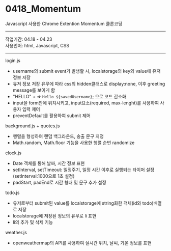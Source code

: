 # 0418_Momentum

Javascript 사용한 Chrome Extention Momentum 클론코딩

--------------------------------------------------------

작업기간: 04.18 - 04.23 <br>
사용언어: html, Javascript, CSS

--------------------------------------------------------

login.js
 - username의 submit event가 발생할 시, localstorage의 key와 value에 유저 정보 저장
 - 유저 정보 저장 유무에 따라 css의 hidden클래스로 display:none, 이후 greeting message를 보이게 함
 - "HELLO" + => `Hello ${savedUsername}`; 으로 코드 간소화
 - input을 form안에 위치시키고, input요소(required, max-lenght)를 사용하여 사용자 입력 제어
 - preventDefault를 활용하여 submit  제어 


background.js + quotes.js
 - 행렬을 형성하여 랜덤 백그라운드, 송출 문구 지정
 - Math.random, Math.floor 기능을 사용한 행렬 순번 randomize

clock.js
 - Date 객체를 통해 날짜, 시간 정보 표현
 - setInterval, setTimeout: 일정주기, 일정 시간 이후로 실행되는 타이머 설정 (setInterval:1000으로 1초 설정)
 - padStart, padEnd로 시간 형태 및 문구 추가 설정 

todo.js
 - 유저로부터 submit된 value를 localstorage에 string화한 객체(id와 todo)배열로 저장
 - localstorage에 저장된 정보의 유무로 li 표현 
 - li의 추가 및 삭제 기능

weather.js
 - openweathermap의 API를 사용하여 실시간 위치, 날씨, 기온 정보를 표현
<br>
